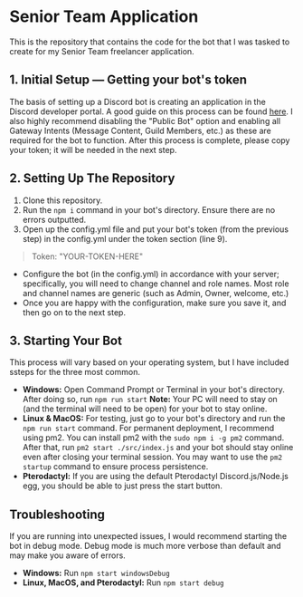 # Senior Team Application
This is the repository that contains the code for the bot that I was tasked to create for my Senior Team freelancer application.
## 1. Initial Setup — Getting your bot's token
The basis of setting up a Discord bot is creating an application in the Discord developer portal. A good guide on this process can be found [here](https://discordjs.guide/preparations/setting-up-a-bot-application.html#your-bot-s-token). I also highly recommend disabling the "Public Bot" option and enabling all Gateway Intents (Message Content, Guild Members, etc.) as these are required for the bot to function. After this process is complete, please copy your token; it will be needed in the next step.
## 2. Setting Up The Repository

 1. Clone this repository.
 2. Run the ``npm i`` command in your bot's directory. Ensure there are no errors outputted.
 3. Open up the config.yml file and put your bot's token (from the previous step) in the config.yml under the token section (line 9). 

> Token: "YOUR-TOKEN-HERE"

 -  Configure the bot (in the config.yml) in accordance with your server; specifically, you will need to change channel and role names. Most role and channel names are generic (such as Admin, Owner, welcome, etc.)
 - Once you are happy with the configuration, make sure you save it, and then go on to the next step.
## 3. Starting Your Bot
This process will vary based on your operating system, but I have included ssteps for the three most common.
 - **Windows:** Open Command Prompt or Terminal in your bot's directory. After doing so, run ``npm run start`` **Note:** Your PC will need to stay on (and the terminal will need to be open) for your bot to stay online.
 - **Linux & MacOS:** For testing, just go to your bot's directory and run the ``npm run start`` command. For permanent deployment, I recommend using pm2. You can install pm2 with the ``sudo npm i -g pm2`` command. After that, run ``pm2 start ./src/index.js`` and your bot should stay online even after closing your terminal session. You may want to use the ``pm2 startup`` command to ensure process persistence.
 - **Pterodactyl:** If you are using the default Pterodactyl Discord.js/Node.js egg, you should be able to just press the start button.
## Troubleshooting
If you are running into unexpected issues, I would recommend starting the bot in debug mode. Debug mode is much more verbose than default and may make you aware of errors.
 - **Windows:** Run ``npm start windowsDebug``
 - **Linux, MacOS, and Pterodactyl:** Run ``npm start debug``